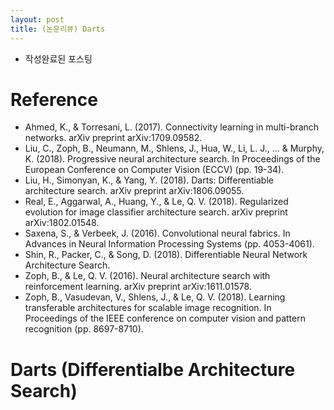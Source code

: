 ```yaml
---
layout: post
title: (논문리뷰) Darts 
---
```

- 작성완료된 포스팅

# Reference
- Ahmed, K., \& Torresani, L. (2017). Connectivity learning in multi-branch networks. arXiv preprint arXiv:1709.09582.
- Liu, C., Zoph, B., Neumann, M., Shlens, J., Hua, W., Li, L. J., ... & Murphy, K. (2018). Progressive neural architecture search. In Proceedings of the European Conference on Computer Vision (ECCV) (pp. 19-34).
- Liu, H., Simonyan, K., \& Yang, Y. (2018). Darts: Differentiable architecture search. arXiv preprint arXiv:1806.09055.
- Real, E., Aggarwal, A., Huang, Y., \& Le, Q. V. (2018). Regularized evolution for image classifier architecture search. arXiv preprint arXiv:1802.01548.
- Saxena, S., \& Verbeek, J. (2016). Convolutional neural fabrics. In Advances in Neural Information Processing Systems (pp. 4053-4061).
- Shin, R., Packer, C., \& Song, D. (2018). Differentiable Neural Network Architecture Search.
- Zoph, B., \& Le, Q. V. (2016). Neural architecture search with reinforcement learning. arXiv preprint arXiv:1611.01578.
- Zoph, B., Vasudevan, V., Shlens, J., \& Le, Q. V. (2018). Learning transferable architectures for scalable image recognition. In Proceedings of the IEEE conference on computer vision and pattern recognition (pp. 8697-8710).

# Darts (Differentialbe Architecture Search)

